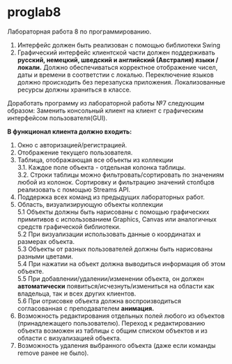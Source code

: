 # proglab8
Лабораторная работа 8 по программированию.<br>

1. Интерфейс должен быть реализован с помощью библиотеки Swing
2. Графический интерфейс клиентской части должен поддерживать <b>русский, немецкий, шведский и английский (Австралия) языки / локали.</b> Должно обеспечиваться корректное отображение чисел, даты и времени в соответстии с локалью. Переключение языков должно происходить без перезапуска приложения. Локализованные ресурсы должны храниться в классе. <br>

Доработать программу из лабораторной работы №7 следующим образом:
Заменить консольный клиент на клиент с графическим интерфейсом пользователя(GUI). 

<b>В функционал клиента должно входить:</b>

1. Окно с авторизацией/регистрацией.
2. Отображение текущего пользователя.
3. Таблица, отображающая все объекты из коллекции<br>
    3.1. Каждое поле объекта - отдельная колонка таблицы.<br>
    3.2. Строки таблицы можно фильтровать/сортировать по значениям любой из колонок. Сортировку и фильтрацию значений столбцов реализовать с помощью Streams API.
4. Поддержка всех команд из предыдущих лабораторных работ.
5. Область, визуализирующую объекты коллекции<br>
    5.1 Объекты должны быть нарисованы с помощью графических примитивов с использованием Graphics, Canvas или аналогичных средств графической библиотеки.<br>
    5.2 При визуализации использовать данные о координатах и размерах объекта.<br>
    5.3 Объекты от разных пользователей должны быть нарисованы разными цветами.<br>
    5.4 При нажатии на объект должна выводиться информация об этом объекте.<br>
    5.5 При добавлении/удалении/изменении объекта, он должен <b>автоматически</b> появиться/исчезнуть/измениться  на области как владельца, так и всех других клиентов.<br> 
    5.6 При отрисовке объекта должна воспроизводиться согласованная с преподавателем <b>анимация.</b>
6. Возможность редактирования отдельных полей любого из объектов (принадлежащего пользователю). Переход к редактированию объекта возможен из таблицы с общим списком объектов и из области с визуализацией объекта.
7. Возможность удаления выбранного объекта (даже если команды remove ранее не было).

